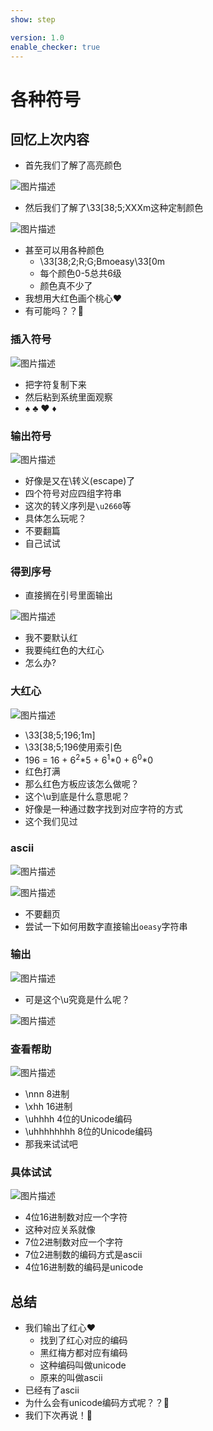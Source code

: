 ```yaml
---
show: step

version: 1.0
enable_checker: true
---
```


# 各种符号

## 回忆上次内容

- 首先我们了解了高亮颜色

![图片描述](https://doc.shiyanlou.com/courses/uid1190679-20210225-1614231595731)

- 然后我们了解了\33[38;5;XXXm这种定制颜色

![图片描述](https://doc.shiyanlou.com/courses/uid1190679-20210225-1614231791978)

- 甚至可以用各种颜色
	- \33[38;2;R;G;Bmoeasy\33[0m
	- 每个颜色0-5总共6级
	- 颜色真不少了
- 我想用大红色画个桃心♥️
- 有可能吗？？🤔

###  插入符号

![图片描述](https://doc.shiyanlou.com/courses/uid1190679-20210225-1614254776009)

- 把字符复制下来
- 然后粘到系统里面观察
- ♠ ♣ ♥ ♦ 

### 输出符号

![图片描述](https://doc.shiyanlou.com/courses/uid1190679-20210813-1628844021291)

- 好像是又在\转义(escape)了
- 四个符号对应四组字符串 
- 这次的转义序列是`\u2660`等
- 具体怎么玩呢？
- 不要翻篇
- 自己试试

### 得到序号

- 直接搁在引号里面输出

![图片描述](https://doc.shiyanlou.com/courses/uid1190679-20210225-1614257539737)

- 我不要默认红
- 我要纯红色的大红心
- 怎么办?

### 大红心

![图片描述](https://doc.shiyanlou.com/courses/uid1190679-20210225-1614261001222)

- \33[38;5;196;1m]
- \33[38;5;196使用索引色
- 196 = 16 + 6<sup>2</sup>*5 + 6<sup>1</sup>*0 + 6<sup>0</sup>*0
- 红色打满
- 那么红色方板应该怎么做呢？
- 这个\u到底是什么意思呢？
- 好像是一种通过数字找到对应字符的方式
- 这个我们见过

### ascii 

![图片描述](https://doc.shiyanlou.com/courses/uid1190679-20210226-1614308669337)

![图片描述](https://doc.shiyanlou.com/courses/uid1190679-20210226-1614308834043)

- 不要翻页
- 尝试一下如何用数字直接输出`oeasy`字符串

### 输出

![图片描述](https://doc.shiyanlou.com/courses/uid1190679-20210226-1614308947916)

- 可是这个\u究竟是什么呢？

![图片描述](https://doc.shiyanlou.com/courses/uid1190679-20210225-1614257539737)

### 查看帮助

![图片描述](https://doc.shiyanlou.com/courses/uid1190679-20210226-1614309122402)

- \nnn 8进制
- \xhh 16进制
- \uhhhh 4位的Unicode编码
- \uhhhhhhhh 8位的Unicode编码
- 那我来试试吧

### 具体试试

![图片描述](https://doc.shiyanlou.com/courses/uid1190679-20210226-1614309367755)

- 4位16进制数对应一个字符
- 这种对应关系就像
- 7位2进制数对应一个字符
- 7位2进制数的编码方式是ascii
- 4位16进制数的编码是unicode

## 总结

- 我们输出了红心♥
	- 找到了红心对应的编码
	- 黑红梅方都对应有编码
	- 这种编码叫做unicode
	- 原来的叫做ascii️
- 已经有了ascii
- 为什么会有unicode编码方式呢？？🤔
- 我们下次再说！👋